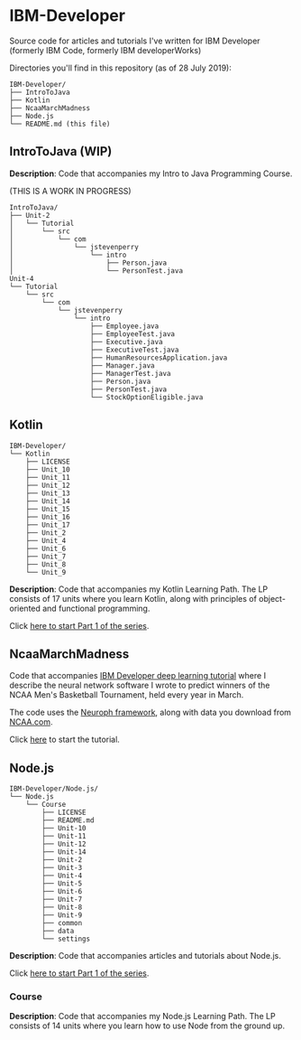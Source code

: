 # IBM-Developer
Source code for articles and tutorials I've written for IBM Developer (formerly IBM Code, formerly IBM developerWorks)

Directories you'll find in this repository (as of 28 July 2019):

```
IBM-Developer/
├── IntroToJava
├── Kotlin
├── NcaaMarchMadness
├── Node.js
└── README.md (this file)
```

## IntroToJava (WIP)


**Description**: Code that accompanies my Intro to Java Programming Course.

(THIS IS A WORK IN PROGRESS)

```
IntroToJava/
├── Unit-2
│   └── Tutorial
│       └── src
│           └── com
│               └── jstevenperry
│                   └── intro
│                       ├── Person.java
│                       └── PersonTest.java
Unit-4
└── Tutorial
    └── src
        └── com
            └── jstevenperry
                └── intro
                    ├── Employee.java
                    ├── EmployeeTest.java
                    ├── Executive.java
                    ├── ExecutiveTest.java
                    ├── HumanResourcesApplication.java
                    ├── Manager.java
                    ├── ManagerTest.java
                    ├── Person.java
                    ├── PersonTest.java
                    └── StockOptionEligible.java
```

## Kotlin

```
IBM-Developer/
└── Kotlin
    ├── LICENSE
    ├── Unit_10
    ├── Unit_11
    ├── Unit_12
    ├── Unit_13
    ├── Unit_14
    ├── Unit_15
    ├── Unit_16
    ├── Unit_17
    ├── Unit_2
    ├── Unit_4
    ├── Unit_6
    ├── Unit_7
    ├── Unit_8
    └── Unit_9
```

**Description**: Code that accompanies my Kotlin Learning Path. The LP consists of 17 units where you learn Kotlin, along with principles of object-oriented and functional programming.

Click [here to start Part 1 of the series](https://developer.ibm.com/series/learn-kotlin/).

## NcaaMarchMadness

Code that accompanies [IBM Developer deep learning tutorial](https://developer.ibm.com/tutorials/cc-artificial-neural-networks-neuroph-machine-learning/) where I describe the neural network software I wrote to predict winners of the NCAA Men's Basketball Tournament, held every year in March.

The code uses the [Neuroph framework](http://neuroph.sourceforge.net/download.html), along with data you download from [NCAA.com]().

Click [here](https://developer.ibm.com/tutorials/cc-artificial-neural-networks-neuroph-machine-learning/) to start the tutorial.

## Node.js

```
IBM-Developer/Node.js/
└── Node.js
    └── Course
        ├── LICENSE
        ├── README.md
        ├── Unit-10
        ├── Unit-11
        ├── Unit-12
        ├── Unit-14
        ├── Unit-2
        ├── Unit-3
        ├── Unit-4
        ├── Unit-5
        ├── Unit-6
        ├── Unit-7
        ├── Unit-8
        ├── Unit-9
        ├── common
        ├── data
        └── settings
```
**Description**: Code that accompanies articles and tutorials about Node.js.

Click [here to start Part 1 of the series](https://developer.ibm.com/articles/learn-node-unit-1-overview-nodejs-learning-path/).

### Course

**Description**: Code that accompanies my Node.js Learning Path. The LP consists of 14 units where you learn how to use Node from the ground up.
